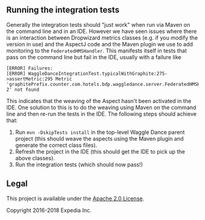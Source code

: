 ## Running the integration tests

Generally the integration tests should "just work" when run via Maven on the command line and in an IDE. However we have seen issues where there is an 
interaction between Dropwizard metrics classes (e.g. if you modify the version in use) and the AspectJ code and the Maven plugin we use to add monitoring to 
the `FederatedHMSHandler`. This manifests itself in tests that pass on the command line but fail in the IDE, usually with a failure like

    [ERROR] Failures: 
    [ERROR] WaggleDanceIntegrationTest.typicalWithGraphite:275->assertMetric:295 Metric 'graphitePrefix.counter.com.hotels.bdp.waggledance.server.FederatedHMSHandler.get_all_databases.all.calls.count 2' not found

This indicates that the weaving of the Aspect hasn't been activated in the IDE. One solution to this is to do the weaving using Maven on the command line 
and then re-run the tests in the IDE. The following steps should achieve that: 

1. Run `mvn -DskipTests install` in the top-level Waggle Dance parent project (this should weave the aspects using the Maven plugin and generate the 
correct class files).
2. Refresh the project in the IDE (this should get the IDE to pick up the above classes).
3. Run the integration tests (which should now pass!)

## Legal
This project is available under the [Apache 2.0 License](http://www.apache.org/licenses/LICENSE-2.0.html).

Copyright 2016-2018 Expedia Inc.
